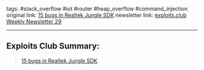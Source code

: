 tags: #stack_overflow #iot #router #heap_overflow #command_injection
original link: [15 bugs in Realtek Jungle SDK](https://blog.talosintelligence.com/vulnerability-roundup-july-10-2024/?ref=blog.exploits.club)
newsletter link: [exploits.club Weekly Newsletter 29](https://blog.exploits.club/exploits-club-weekly-newsletter-29/)

---
## Exploits Club Summary:
> [15 bugs in Realtek Jungle SDK](https://blog.talosintelligence.com/vulnerability-roundup-july-10-2024/?ref=blog.exploits.club)
